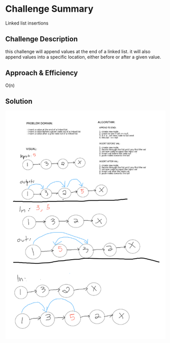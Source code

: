 # Challenge Summary
Linked list insertions 

## Challenge Description
this challenge will append values at the end of a linked list. it
will also append values into a specific location, either before
or after a given value.

## Approach & Efficiency
O(n)

## Solution
![whiteboard](../../../../../../DataStructures/src/main/resources/aww-board.png)
